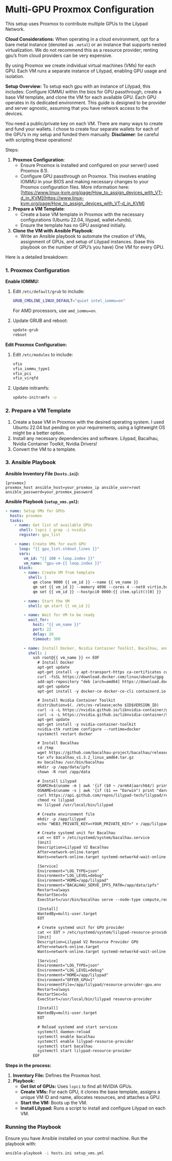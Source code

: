 # Multi-GPU Proxmox Configuration

This setup uses Proxmox to contribute multiple GPUs to the Lilypad Network. 

**Cloud Considerations:**
When operating in a cloud environment, opt for a bare metal instance (denoted as `.metal`) or an instance that supports nested virtualization. We do not recommend this as a resource provider; renting gpu’s from cloud providers can be very expensive. 

By using Proxmox we create individual virtual machines (VMs) for each GPU. Each VM runs a separate instance of Lilypad, enabling GPU usage and isolation.

**Setup Overview:** To setup each gpu with an instance of Lilypad, this includes: Configure IOMMU within the bios for GPU passthrough, create a base VM template, and clone the VM for each available GPU. Each GPU operates in its dedicated environment. This guide is designed to be provider and server agnostic, assuming that you have network access to the devices.

You need a public/private key on each VM. There are many ways to create and fund your wallets. I chose to create four separate wallets for each of the GPU’s in my setup and funded them manually. **Disclaimer**: be careful with scripting these operations!

Steps: 

1. **Proxmox Configuration**:
    - Ensure Proxmox is installed and configured on your server(I used Proxmox 8.1).
    - Configure GPU passthrough on Proxmox. This involves enabling IOMMU in your BIOS and making necessary changes to your Proxmox configuration files. More information here: [https://www.linux-kvm.org/page/How_to_assign_devices_with_VT-d_in_KVM](https://www.linux-kvm.org/page/How_to_assign_devices_with_VT-d_in_KVM)
2. **Prepare a VM Template**:
    - Create a base VM template in Proxmox with the necessary configurations (Ubuntu 22.04, lilypad, wallet+funds).
    - Ensure the template has no GPU assigned initially.
3. **Clone the VM with** **Ansible Playbook**:
    - Write an Ansible playbook to automate the creation of VMs, assignment of GPUs, and setup of Lilypad instances. (base this playbook on the number of GPU’s you have) One VM for every GPU.

Here is a detailed breakdown:

### 1. Proxmox Configuration

**Enable IOMMU:**

1. Edit `/etc/default/grub` to include:
    
    ```bash
    GRUB_CMDLINE_LINUX_DEFAULT="quiet intel_iommu=on"
    ```
    
    For AMD processors, use `amd_iommu=on`.
    
2. Update GRUB and reboot:
    
    ```bash
    update-grub
    reboot
    
    ```
    

**Edit Proxmox Configuration:**

1. Edit `/etc/modules` to include:
    
    ```bash
    vfio
    vfio_iommu_type1
    vfio_pci
    vfio_virqfd
    
    ```
    
2. Update initramfs:
    
    ```bash
    update-initramfs -u
    
    ```
    

### 2. Prepare a VM Template

1. Create a base VM in Proxmox with the desired operating system. I used Ubuntu 22.04 but pending on your requirements, using a lightweight OS might be a better option.
2. Install any necessary dependencies and software. Lilypad, Bacalhau, Nvidia Container Toolkit, Nvidia Drivers!
3. Convert the VM to a template.

### 3. Ansible Playbook

**Ansible Inventory File (`hosts.ini`):**

```
[proxmox]
proxmox_host ansible_host=your_proxmox_ip ansible_user=root ansible_password=your_proxmox_password

```

**Ansible Playbook (`setup_vms.yml`):**

```yaml
- name: Setup VMs for GPUs
  hosts: proxmox
  tasks:
    - name: Get list of available GPUs
      shell: lspci | grep -i nvidia
      register: gpu_list

    - name: Create VMs for each GPU
      loop: "{{ gpu_list.stdout_lines }}"
      vars:
        vm_id: "{{ 100 + loop.index }}"
        vm_name: "gpu-vm-{{ loop.index }}"
      block:
        - name: Create VM from template
          shell: |
            qm clone 9000 {{ vm_id }} --name {{ vm_name }}
            qm set {{ vm_id }} --memory 4096 --cores 4 --net0 virtio,bridge=vmbr0
            qm set {{ vm_id }} --hostpci0 0000:{{ item.split()[0] }}

        - name: Start the VM
          shell: qm start {{ vm_id }}

        - name: Wait for VM to be ready
          wait_for:
            host: "{{ vm_name }}"
            port: 22
            delay: 10
            timeout: 300

        - name: Install Docker, Nvidia Container Toolkit, Bacalhau, and Lilypad
          shell: |
            ssh root@{{ vm_name }} << EOF
              # Install Docker
              apt-get update
              apt-get install -y apt-transport-https ca-certificates curl software-properties-common
              curl -fsSL https://download.docker.com/linux/ubuntu/gpg | apt-key add -
              add-apt-repository "deb [arch=amd64] https://download.docker.com/linux/ubuntu $(lsb_release -cs) stable"
              apt-get update
              apt-get install -y docker-ce docker-ce-cli containerd.io

              # Install Nvidia Container Toolkit
              distribution=$(. /etc/os-release;echo $ID$VERSION_ID)
              curl -s -L https://nvidia.github.io/libnvidia-container/gpgkey | apt-key add -
              curl -s -L https://nvidia.github.io/libnvidia-container/$distribution/libnvidia-container.list | tee /etc/apt/sources.list.d/nvidia-container-toolkit.list
              apt-get update
              apt-get install -y nvidia-container-toolkit
              nvidia-ctk runtime configure --runtime=docker
              systemctl restart docker

              # Install Bacalhau
              cd /tmp
              wget https://github.com/bacalhau-project/bacalhau/releases/download/v1.3.2/bacalhau_v1.3.2_linux_amd64.tar.gz
              tar xfv bacalhau_v1.3.2_linux_amd64.tar.gz
              mv bacalhau /usr/bin/bacalhau
              mkdir -p /app/data/ipfs
              chown -R root /app/data

              # Install Lilypad
              OSARCH=$(uname -m | awk '{if ($0 ~ /arm64|aarch64/) print "arm64"; else if ($0 ~ /x86_64|amd64/) print "amd64"; else print "unsupported_arch"}')
              OSNAME=$(uname -s | awk '{if ($1 == "Darwin") print "darwin"; else if ($1 == "Linux") print "linux"; else print "unsupported_os"}')
              curl https://api.github.com/repos/lilypad-tech/lilypad/releases/latest | grep "browser_download_url.*lilypad-$OSNAME-$OSARCH-gpu" | cut -d : -f 2,3 | tr -d \" | wget -qi - -O lilypad
              chmod +x lilypad
              mv lilypad /usr/local/bin/lilypad

              # Create environment file
              mkdir -p /app/lilypad
              echo "WEB3_PRIVATE_KEY=<YOUR_PRIVATE_KEY>" > /app/lilypad/resource-provider-gpu.env

              # Create systemd unit for Bacalhau
              cat << EOT > /etc/systemd/system/bacalhau.service
              [Unit]
              Description=Lilypad V2 Bacalhau
              After=network-online.target
              Wants=network-online.target systemd-networkd-wait-online.service

              [Service]
              Environment="LOG_TYPE=json"
              Environment="LOG_LEVEL=debug"
              Environment="HOME=/app/lilypad"
              Environment="BACALHAU_SERVE_IPFS_PATH=/app/data/ipfs"
              Restart=always
              RestartSec=5s
              ExecStart=/usr/bin/bacalhau serve --node-type compute,requester --peer none --private-internal-ipfs=false

              [Install]
              WantedBy=multi-user.target
              EOT

              # Create systemd unit for GPU provider
              cat << EOT > /etc/systemd/system/lilypad-resource-provider.service
              [Unit]
              Description=Lilypad V2 Resource Provider GPU
              After=network-online.target
              Wants=network-online.target systemd-networkd-wait-online.service

              [Service]
              Environment="LOG_TYPE=json"
              Environment="LOG_LEVEL=debug"
              Environment="HOME=/app/lilypad"
              Environment="OFFER_GPU=1"
              EnvironmentFile=/app/lilypad/resource-provider-gpu.env
              Restart=always
              RestartSec=5s
              ExecStart=/usr/local/bin/lilypad resource-provider 

              [Install]
              WantedBy=multi-user.target
              EOT

              # Reload systemd and start services
              systemctl daemon-reload
              systemctl enable bacalhau
              systemctl enable lilypad-resource-provider
              systemctl start bacalhau
              systemctl start lilypad-resource-provider
            EOF

```

**Steps in the process:**

1. **Inventory File:** Defines the Proxmox host.
2. **Playbook:**
    - **Get list of GPUs:** Uses `lspci` to find all NVIDIA GPUs.
    - **Create VMs:** For each GPU, it clones the base template, assigns a unique VM ID and name, allocates resources, and attaches a GPU.
    - **Start the VM:** Boots up the VM.
    - **Install Lilypad:** Runs a script to install and configure Lilypad on each VM.

### Running the Playbook

Ensure you have Ansible installed on your control machine. Run the playbook with:

```bash
ansible-playbook -i hosts.ini setup_vms.yml

```
